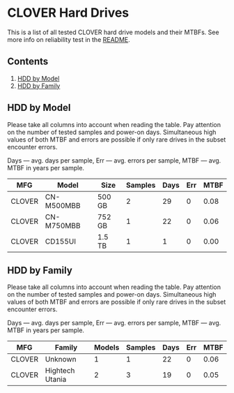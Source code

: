 CLOVER Hard Drives
==================

This is a list of all tested CLOVER hard drive models and their MTBFs. See more
info on reliability test in the [README](https://github.com/linuxhw/SMART).

Contents
--------

1. [ HDD by Model  ](#hdd-by-model)
2. [ HDD by Family ](#hdd-by-family)

HDD by Model
------------

Please take all columns into account when reading the table. Pay attention on the
number of tested samples and power-on days. Simultaneous high values of both MTBF
and errors are possible if only rare drives in the subset encounter errors.

Days — avg. days per sample,
Err  — avg. errors per sample,
MTBF — avg. MTBF in years per sample.

| MFG       | Model              | Size   | Samples | Days  | Err   | MTBF |
|-----------|--------------------|--------|---------|-------|-------|------|
| CLOVER    | CN-M500MBB         | 500 GB | 2       | 29    | 0     | 0.08   |
| CLOVER    | CN-M750MBB         | 752 GB | 1       | 22    | 0     | 0.06   |
| CLOVER    | CD155UI            | 1.5 TB | 1       | 1     | 0     | 0.00   |

HDD by Family
-------------

Please take all columns into account when reading the table. Pay attention on the
number of tested samples and power-on days. Simultaneous high values of both MTBF
and errors are possible if only rare drives in the subset encounter errors.

Days — avg. days per sample,
Err  — avg. errors per sample,
MTBF — avg. MTBF in years per sample.

| MFG       | Family                 | Models | Samples | Days  | Err   | MTBF |
|-----------|------------------------|--------|---------|-------|-------|------|
| CLOVER    | Unknown                | 1      | 1       | 22    | 0     | 0.06   |
| CLOVER    | Hightech Utania        | 2      | 3       | 19    | 0     | 0.05   |
